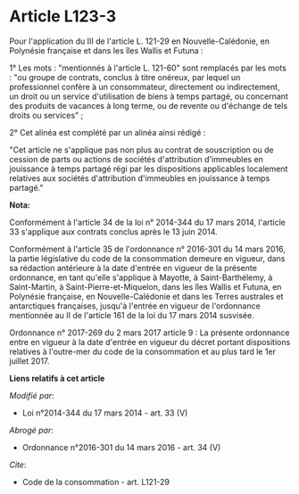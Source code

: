 # Article L123-3

Pour l'application du III de l'article L. 121-29 en Nouvelle-Calédonie, en Polynésie française et dans les îles Wallis et
Futuna : 

1° Les mots : "mentionnés à l'article L. 121-60" sont remplacés par les mots : "ou groupe de contrats, conclus à titre
onéreux, par lequel un professionnel confère à un consommateur, directement ou indirectement, un droit ou un service
d'utilisation de biens à temps partagé, ou concernant des produits de vacances à long terme, ou de revente ou d'échange de
tels droits ou services" ; 

2° Cet alinéa est complété par un alinéa ainsi rédigé : 

"Cet article ne s'applique pas non plus au contrat de souscription ou de cession de parts ou actions de sociétés
d'attribution d'immeubles en jouissance à temps partagé régi par les dispositions applicables localement relatives aux
sociétés d'attribution d'immeubles en jouissance à temps partagé."

**Nota:**

Conformément à l'article 34 de la loi n° 2014-344 du 17 mars 2014, l'article 33 s'applique aux contrats conclus après le 13
juin 2014.

Conformément à l'article 35 de l'ordonnance n° 2016-301 du 14 mars 2016, la partie législative du code de la consommation
demeure en vigueur, dans sa rédaction antérieure à la date d'entrée en vigueur de la présente ordonnance, en tant qu'elle
s'applique à Mayotte, à Saint-Barthélemy, à Saint-Martin, à Saint-Pierre-et-Miquelon, dans les îles Wallis et Futuna, en
Polynésie française, en Nouvelle-Calédonie et dans les Terres australes et antarctiques françaises, jusqu'à l'entrée en
vigueur de l'ordonnance mentionnée au II de l'article 161 de la loi du 17 mars 2014 susvisée.

Ordonnance n° 2017-269 du 2 mars 2017 article 9 : La présente ordonnance entre en vigueur à la date d'entrée en vigueur du
décret portant dispositions relatives à l'outre-mer du code de la consommation et au plus tard le 1er juillet 2017.

**Liens relatifs à cet article**

_Modifié par_:

  - Loi n°2014-344 du 17 mars 2014 - art. 33 (V)

_Abrogé par_:

  - Ordonnance n°2016-301 du 14 mars 2016 - art. 34 (V)

_Cite_:

  - Code de la consommation - art. L121-29
